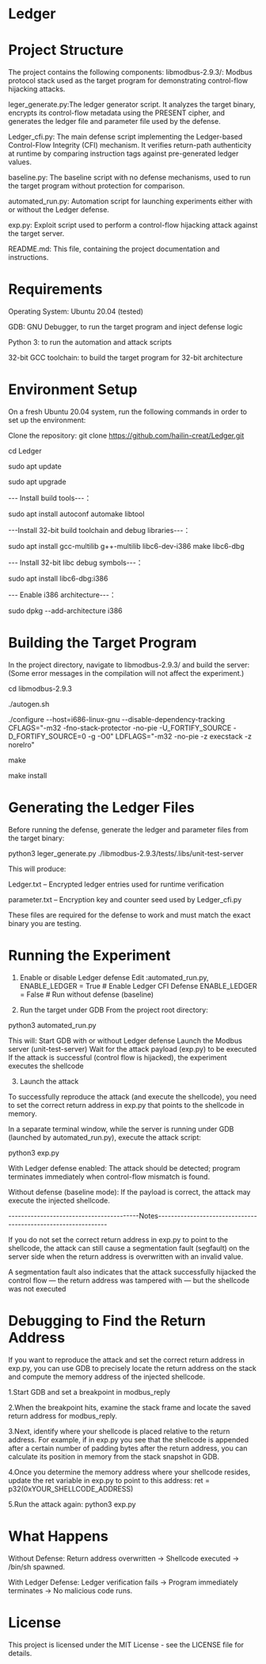 # Ledger
# Project Structure
The project contains the following components:
libmodbus-2.9.3/: Modbus protocol stack used as the target program for demonstrating control-flow hijacking attacks.

leger_generate.py:The ledger generator script.
It analyzes the target binary, encrypts its control-flow metadata using the PRESENT cipher,
and generates the ledger file and parameter file used by the defense.

Ledger_cfi.py: The main defense script implementing the Ledger-based Control-Flow Integrity (CFI) mechanism.
It verifies return-path authenticity at runtime by comparing instruction tags against pre-generated ledger values.

baseline.py: The baseline script with no defense mechanisms, used to run the target program without protection for comparison.

automated_run.py: Automation script for launching experiments either with or without the Ledger defense.

exp.py: Exploit script used to perform a control-flow hijacking attack against the target server.

README.md: This file, containing the project documentation and instructions.

# Requirements
Operating System: Ubuntu 20.04 (tested)

GDB: GNU Debugger, to run the target program and inject defense logic

Python 3: to run the automation and attack scripts

32-bit GCC toolchain: to build the target program for 32-bit architecture

# Environment Setup
On a fresh Ubuntu 20.04 system, run the following commands in order to set up the environment:

Clone the repository: git clone https://github.com/hailin-creat/Ledger.git

cd Ledger

sudo apt update

sudo apt upgrade

--- Install build tools---：

sudo apt install autoconf automake libtool

---Install 32-bit build toolchain and debug libraries---：

sudo apt install gcc-multilib g++-multilib libc6-dev-i386 make libc6-dbg

--- Install 32-bit libc debug symbols---：

sudo apt install libc6-dbg:i386

--- Enable i386 architecture---：

sudo dpkg --add-architecture i386

# Building the Target Program
In the project directory, navigate to libmodbus-2.9.3/ and build the server:(Some error messages in the compilation will not affect the experiment.)

cd libmodbus-2.9.3

./autogen.sh

./configure   --host=i686-linux-gnu   --disable-dependency-tracking   CFLAGS="-m32 -fno-stack-protector -no-pie -U_FORTIFY_SOURCE -D_FORTIFY_SOURCE=0 -g -O0"   LDFLAGS="-m32 -no-pie -z execstack -z norelro"

make

make install

# Generating the Ledger Files
Before running the defense, generate the ledger and parameter files from the target binary:

python3 leger_generate.py ./libmodbus-2.9.3/tests/.libs/unit-test-server

This will produce:

Ledger.txt – Encrypted ledger entries used for runtime verification

parameter.txt – Encryption key and counter seed used by Ledger_cfi.py

These files are required for the defense to work and must match the exact binary you are testing.

# Running the Experiment
1. Enable or disable Ledger defense
Edit :automated_run.py,
ENABLE_LEDGER = True   # Enable Ledger CFI Defense
ENABLE_LEDGER = False  # Run without defense (baseline)

2. Run the target under GDB
From the project root directory:

python3 automated_run.py

This will:
Start GDB with or without Ledger defense
Launch the Modbus server (unit-test-server)
Wait for the attack payload (exp.py) to be executed
If the attack is successful (control flow is hijacked), the experiment executes the shellcode

3. Launch the attack

To successfully reproduce the attack (and execute the shellcode), you need to set the correct return address in exp.py that points to the shellcode in memory.

In a separate terminal window, while the server is running under GDB (launched by automated_run.py), execute the attack script: 

python3 exp.py

With Ledger defense enabled:
The attack should be detected; program terminates immediately when control-flow mismatch is found.

Without defense (baseline mode):
If the payload is correct, the attack may execute the injected shellcode.

-----------------------------------------Notes--------------------------------------------------------------

If you do not set the correct return address in exp.py to point to the shellcode, the attack can still cause a segmentation fault (segfault) on the server side when the return address is overwritten with an invalid value.

A segmentation fault also indicates that the attack successfully hijacked the control flow — the return address was tampered with — but the shellcode was not executed

# Debugging to Find the Return Address
If you want to reproduce the attack and set the correct return address in exp.py, you can use GDB to precisely locate the return address on the stack and compute the memory address of the injected shellcode.

1.Start GDB and set a breakpoint in modbus_reply

2.When the breakpoint hits, examine the stack frame and locate the saved return address for modbus_reply.

3.Next, identify where your shellcode is placed relative to the return address.
For example, if in exp.py you see that the shellcode is appended after a certain number of padding bytes after the return address, you can calculate its position in memory from the stack snapshot in GDB.

4.Once you determine the memory address where your shellcode resides, update the ret variable in exp.py to point to this address: ret = p32(0xYOUR_SHELLCODE_ADDRESS)

5.Run the attack again: python3 exp.py

# What Happens
Without Defense:
Return address overwritten → Shellcode executed → /bin/sh spawned.

With Ledger Defense:
Ledger verification fails → Program immediately terminates → No malicious code runs.

# License
This project is licensed under the MIT License - see the LICENSE file for details.





